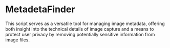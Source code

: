 # MetadetaFinder
This  script serves as a versatile tool for managing image metadata, offering both insight into the technical details of image capture and a means to protect user privacy by removing potentially sensitive information from image files.
